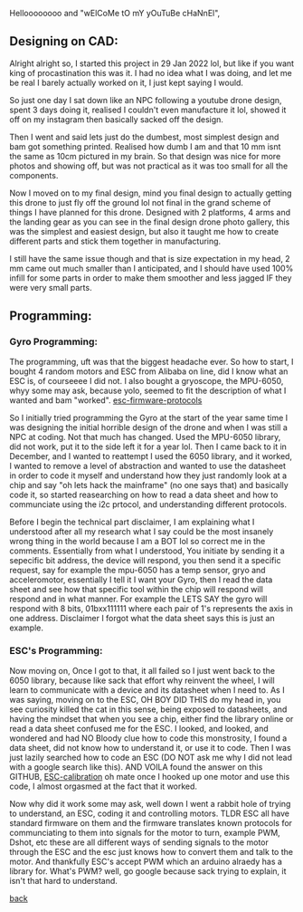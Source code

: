 Helloooooooo and "wElCoMe tO mY yOuTuBe cHaNnEl",


## Designing on CAD:

Alright alright so, I started this project in 29 Jan 2022 lol, but like if you want king of procastination this was it. I had no idea 
what I was doing, and let me be real I barely actually worked on it, I just kept saying I would.

So just one day I sat down like an NPC following a youtube drone design, spent 3 days doing it, realised I couldn't even manufacture it lol,
showed it off on my instagram then basically sacked off the design.

Then I went and said lets just do the dumbest, most simplest design and bam got something printed. Realised how dumb I am and that 10 mm isnt the same as 10cm
pictured in my brain. So that design was nice for more photos and showing off, but was not practical as it was too small for all the components. 

Now I moved on to my final design, mind you final design to actually getting this drone to just fly off the ground lol not final in the grand scheme of things I 
have planned for this drone. Designed with 2 platforms, 4 arms and the landing gear as you can see in the final design drone photo gallery, this was the simplest
and easiest design, but also it taught me how to create different parts and stick them together in manufacturing. 

I still have the same issue though and that is size expectation in my head, 2 mm came out much smaller than I anticipated, and I should have used 100% infill for some parts
in order to make them smoother and less jagged IF they were very small parts.

## Programming: 

### Gyro Programming:

The programming, uft was that the biggest headache ever. So how to start, I bought 4 random motors and ESC from Alibaba on line, did I know what an ESC is, of courseeee I did 
not. I also bought a gryoscope, the MPU-6050, whyy some may ask, because yolo, seemed to fit the description of what I wanted and bam "worked".
[esc-firmware-protocols](https://oscarliang.com/esc-firmware-protocols/)

So I initially tried programming the Gyro at the start of the year same time I was designing the initial horrible design of the drone and when I was still a NPC at coding. Not
that much has changed. Used the MPU-6050 library, did not work, put it to the side left it for a year lol. Then I came back to it in December, and I wanted to reattempt
I used the 6050 library, and it worked, I wanted to remove a level of abstraction and wanted to use the datasheet in order to code it myself and understand how they just
randomly look at a chip and say "oh lets hack the mainframe" (no one says that) and basically code it, so started reasearching on how to read a data sheet and how to 
communciate using the i2c prtocol, and understanding different protocols. 

Before I begin the technical part disclaimer, I am explaining what I understood after all my research what I say could be the most insanely wrong thing in the world
because I am a BOT lol so correct me in the comments.
Essentially from what I understood, You initiate by sending it a sepecific bit address, the device will respond, you then send it a specific request, say for example
the mpu-6050 has a temp sensor, gryo and acceleromotor, essentially I tell it I want your Gyro, then I read the data sheet and see how that specific tool within the chip
will respond will respond and in what manner. For example the LETS SAY the gyro will respond with 8 bits, 01bxx111111 where each pair of 1's represents the axis 
in one address. Disclaimer I forgot what the data sheet says this is just an example.

### ESC's Programming:

Now moving on, Once I got to that, it all failed so I just went back to the 6050 library, because like sack that effort why reinvent the wheel, I will learn to 
communicate with a device and its datasheet when I need to. As I was saying, moving on to the ESC, OH BOY DID THIS do my head in, you see curiosity killed the cat in this 
sense, being exposed to datasheets, and having the mindset that when you see a chip, either find the library online or read a data sheet confused me for the ESC.
I looked, and looked, and wondered and had NO Bloody clue how to code this monstrosity, I found a data sheet, did not know how to understand it, or use it to code. 
Then I was just lazily searched how to code an ESC (DO NOT ask me why I did not lead with a google search like this). AND VOILA found the answer on this GITHUB, 
[ESC-calibration](https://github.com/lobodol/ESC-calibration) oh mate once I hooked up one motor and use this code, I almost orgasmed at the fact that it worked.

Now why did it work some may ask, well down I went a rabbit hole of trying to understand, an ESC, coding it and controlling motors. TLDR ESC all have standard firmware on 
them and the firmware translates known protocols for communciating to them into signals for the motor to turn, example PWM, Dshot, etc these are all different ways of sending
signals to the motor through the ESC and the esc just knows how to convert them and talk to the motor. And thankfully ESC's accept PWM which an arduino alraedy has a library
for. What's PWM? well, go google because sack trying to explain, it isn't that hard to understand.

[back](../projects/quadcopter.html)
